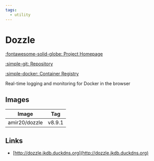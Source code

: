 ```yaml
---
tags:
  - utility
---
```

# Dozzle

[:fontawesome-solid-globe: Project Homepage](https://dozzle.dev/)

[:simple-git: Repository](https://github.com/amir20/dozzle)

[:simple-docker: Container Registry](https://hub.docker.com/r/amir20/dozzle)

Real-time logging and monitoring for Docker in the browser

## Images
| Image | Tag |
| --- | --- |
| amir20/dozzle | v8.9.1 |

## Links
- [http://dozzle.jkdb.duckdns.org](http://dozzle.jkdb.duckdns.org)

